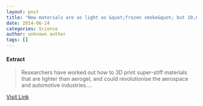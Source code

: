 ```yaml
---
layout: post
title: "New materials are as light as &quot;frozen smoke&quot; but 10,000 times stiffer"
date: 2014-06-24
categories: Science
author: unknown author
tags: []
---
```





#### Extract
>Researchers have worked out how to 3D print super-stiff materials that are lighter than aerogel, and could revolutionise the aerospace and automotive industries....



[Visit Link](http://feeds.sciencealert.com.au/~r/sciencealert-latestnews/~3/DThyvGXwJ5Q/20142306-25723.html)


